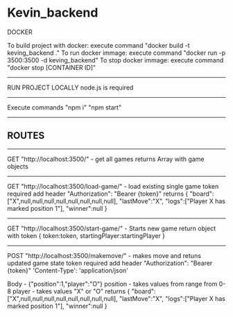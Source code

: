 # Kevin_backend

DOCKER

To build project with docker:
execute command "docker build -t keving_backend ."
To run docker immage:
execute command "docker run -p 3500:3500 -d keving_backend"
To stop docker immage:
execute command "docker stop [CONTAINER ID]"

---

RUN PROJECT LOCALLY
node.js is required

---

Execute commands
"npm i"
"npm start"

---

## ROUTES

---

GET "http://localhost:3500/" - get all games returns Array with game objects

---

GET "http://localhost:3500/load-game/" - load existing single game
token required add header "Authorization": "Bearer {token}"
returns
{
"board":["X",null,null,null,null,null,null,null,null],
"lastMove":"X",
"logs":["Player X has marked position 1"],
"winner":null
}

---

GET "http://localhost:3500/start-game/" - Starts new game return object with token
{
token:token,
startingPlayer:startingPlayer
}

---

POST "http://localhost:3500/makemove/" - makes move and retuns updated game state
token required add header "Authorization": "Bearer {token}"
'Content-Type': 'application/json'

Body - {"position":1,"player":"O"}
position - takes values from range from 0-8
player - takes values "X" or "O"
returns
{
"board":["X",null,null,null,null,null,null,null,null],
"lastMove":"X",
"logs":["Player X has marked position 1"],
"winner":null
}
